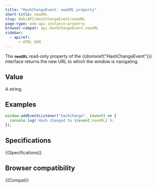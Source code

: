 ```yaml
---
title: "HashChangeEvent: newURL property"
short-title: newURL
slug: Web/API/HashChangeEvent/newURL
page-type: web-api-instance-property
browser-compat: api.HashChangeEvent.newURL
sidebar:
  - apiref:
      - HTML DOM
---
```


The **`newURL`** read-only property of the
{{domxref("HashChangeEvent")}} interface returns the new URL to which the window is
navigating.

## Value

A string.

## Examples

```js
window.addEventListener("hashchange", (event) => {
  console.log(`Hash changed to ${event.newURL}`);
});
```

## Specifications

{{Specifications}}

## Browser compatibility

{{Compat}}
